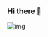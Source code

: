 ### Hi there 👋

<!--
**Xatpy/Xatpy** is a ✨ _special_ ✨ repository because its `README.md` (this file) appears on your GitHub profile.

Here are some ideas to get you started:

- 🔭 I’m currently working on Amazon (Kindle Reader)
- 🌱 I’m currently learning (React + Node)
- 💬 Ask me about videogames, gifs and Youtube!
- 📫 How to reach me: Twitter: @chapi13
- ⚡ Fun fact: Bears, beets battlestar galactica
-->


![img](https://media0.giphy.com/media/134DVXcD94sOWI/giphy.gif?cid=ecf05e47dma337658dydok87mr6iv5yh3qkmmvzaoown70am&rid=giphy.gif)
